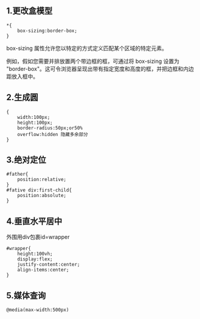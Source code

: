 ## 1.更改盒模型
```
*{
    box-sizing:border-box;
}
```
box-sizing 属性允许您以特定的方式定义匹配某个区域的特定元素。

例如，假如您需要并排放置两个带边框的框，可通过将 box-sizing 设置为 "border-box"。这可令浏览器呈现出带有指定宽度和高度的框，并把边框和内边距放入框中。
## 2.生成圆
```
{
    width:100px;
    height:100px;
    border-radius:50px;or50%
    overflow:hidden 隐藏多余部分
}
```
## 3.绝对定位
```
#father{
    position:relative;   
}
#fative div:first-child{
    position:absolute;
}
```
## 4.垂直水平居中
外围用div包裹id=wrapper
```
#wrapper{
    height:100vh;
    display:flex;
    justify-content:center;
    align-items:center;
}
```
## 5.媒体查询
```
@media(max-width:500px)
```